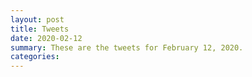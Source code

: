 ```yaml
---
layout: post
title: Tweets
date: 2020-02-12
summary: These are the tweets for February 12, 2020.
categories:
---
```


